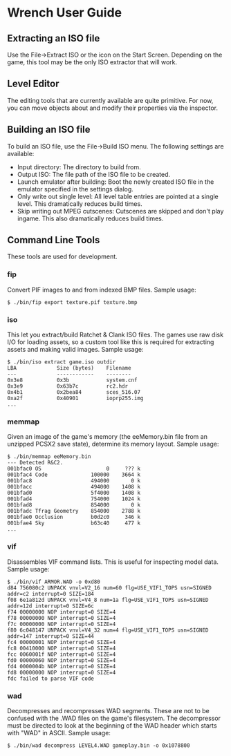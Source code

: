 # Wrench User Guide

## Extracting an ISO file

Use the File->Extract ISO or the icon on the Start Screen. Depending on the game, this tool may be the only ISO extractor that will work.

## Level Editor

The editing tools that are currently available are quite primitive. For now, you can move objects about and modify their properties via the inspector.

## Building an ISO file

To build an ISO file, use the File->Build ISO menu. The following settings are available:

- Input directory: The directory to build from.
- Output ISO: The file path of the ISO file to be created.
- Launch emulator after building: Boot the newly created ISO file in the emulator specified in the settings dialog.
- Only write out single level: All level table entries are pointed at a single level. This dramatically reduces build times.
- Skip writing out MPEG cutscenes: Cutscenes are skipped and don't play ingame. This also dramatically reduces build times.

## Command Line Tools

These tools are used for development.

### fip

Convert PIF images to and from indexed BMP files. Sample usage:

	$ ./bin/fip export texture.pif texture.bmp

### iso

This let you extract/build Ratchet & Clank ISO files. The games use raw disk I/O for loading assets, so a custom tool like this is required for extracting assets and making valid images. Sample usage:

	$ ./bin/iso extract game.iso outdir
	LBA             Size (bytes)    Filename
	---             ------------    --------
	0x3e8           0x3b            system.cnf
	0x3e9           0x63b7c         rc2.hdr
	0x4b1           0x2bea84        sces_516.07
	0xa2f           0x40901         ioprp255.img
	...

### memmap

Given an image of the game's memory (the eeMemory.bin file from an unzipped PCSX2 save state), determine its memory layout. Sample usage:

	$ ./bin/memmap eeMemory.bin
	--- Detected R&C2.
	001bfac0 OS                     0     ??? k
	001bfac4 Code              100000    3664 k
	001bfac8                   494000       0 k
	001bfacc                   494000    1408 k
	001bfad0                   5f4000    1408 k
	001bfad4                   754000    1024 k
	001bfad8                   854000       0 k
	001bfadc Tfrag Geometry    854000    2788 k
	001bfae0 Occlusion         b0d2c0     346 k
	001bfae4 Sky               b63c40     477 k
	...

### vif

Disassembles VIF command lists. This is useful for inspecting model data. Sample usage:

	$ ./bin/vif ARMOR.WAD -o 0xd80
	d84 756080c2 UNPACK vnvl=V2_16 num=60 flg=USE_VIF1_TOPS usn=SIGNED addr=c2 interrupt=0 SIZE=184
	f08 6e1a812d UNPACK vnvl=V4_8 num=1a flg=USE_VIF1_TOPS usn=SIGNED addr=12d interrupt=0 SIZE=6c
	f74 00000000 NOP interrupt=0 SIZE=4
	f78 00000000 NOP interrupt=0 SIZE=4
	f7c 00000000 NOP interrupt=0 SIZE=4
	f80 6c048147 UNPACK vnvl=V4_32 num=4 flg=USE_VIF1_TOPS usn=SIGNED addr=147 interrupt=0 SIZE=44
	fc4 00000001 NOP interrupt=0 SIZE=4
	fc8 00410000 NOP interrupt=0 SIZE=4
	fcc 0060001f NOP interrupt=0 SIZE=4
	fd0 00000060 NOP interrupt=0 SIZE=4
	fd4 0000004b NOP interrupt=0 SIZE=4
	fd8 00000000 NOP interrupt=0 SIZE=4
	fdc failed to parse VIF code

### wad

Decompresses and recompresses WAD segments. These are not to be confused with the .WAD files on the game's filesystem. The decompressor must be directed to look at the beginning of the WAD header which starts with "WAD" in ASCII. Sample usage:

	$ ./bin/wad decompress LEVEL4.WAD gameplay.bin -o 0x1078800
